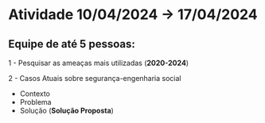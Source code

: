 # Atividade 10/04/2024 -> 17/04/2024

## Equipe de até 5 pessoas:

1 - Pesquisar as ameaças mais utilizadas (**2020-2024**)

2 - Casos Atuais sobre segurança-engenharia social
 - Contexto
 - Problema
 - Solução (**Solução Proposta**)